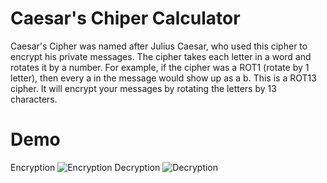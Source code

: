 # Caesar's Chiper Calculator
Caesar's Cipher was named after Julius Caesar, who used this cipher  to encrypt his private messages. The cipher takes each letter in a word and rotates it by a number. For example, if the cipher was a ROT1 (rotate by 1 letter), then every a in the message would show up as a b. This is a ROT13 cipher. It will encrypt your messages by rotating the letters by 13 characters.
# Demo
Encryption
![Encryption](http://url/to/img.png)
Decryption
![Decryption](http://url/to/img.png)
